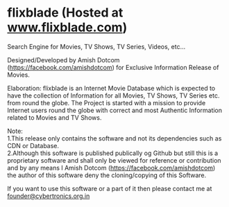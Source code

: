 # flixblade (Hosted at www.flixblade.com)
Search Engine for Movies, TV Shows, TV Series, Videos, etc...

Designed/Developed by Amish Dotcom (https://facebook.com/amishdotcom) for Exclusive Information Release of Movies.

Elaboration: flixblade is an Internet Movie Database which is expected to have the collection of Information for all Movies, TV Shows, TV Series etc. from round the globe. The Project is started with a mission to provide Internet users round the globe with correct and most Authentic Information related to Movies and TV Shows.

Note: 
<br />1.This release only contains the software and not its dependencies such as CDN or Database.
<br />2.Although this software is published publically og Github but still this is a proprietary software and shall only be viewed for reference or contribution and by any means I Amish Dotcom (https://facebook.com/amishdotcom) the author of this software deny the cloning/copying of this Software.

If you want to use this software or a part of it then please contact me at founder@cybertronics.org.in
